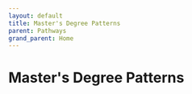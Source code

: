```yaml
---
layout: default
title: Master's Degree Patterns
parent: Pathways
grand_parent: Home
---
```

# Master's Degree Patterns